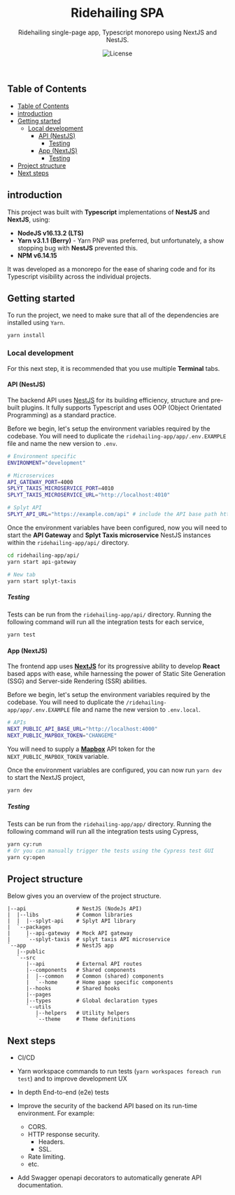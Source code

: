 <h1 align="center">Ridehailing SPA</h1>
<p align="center">Ridehailing single-page app, Typescript monorepo using NextJS and NestJS.</p>
<p align="center">
  <img src="https://img.shields.io/github/license/bakeruk/ridehailing-app" alt="License" />
</p>
<br />

## Table of Contents
- [Table of Contents](#table-of-contents)
- [introduction](#introduction)
- [Getting started](#getting-started)
  - [Local development](#local-development)
    - [API (NestJS)](#api-nestjs)
      - [Testing](#testing)
    - [App (NextJS)](#app-nextjs)
      - [Testing](#testing-1)
- [Project structure](#project-structure)
- [Next steps](#next-steps)

## introduction

This project was built with **Typescript** implementations of **NestJS** and **NextJS**, using:

  - **NodeJS v16.13.2 (LTS)**
  - **Yarn v3.1.1 (Berry)** - Yarn PNP was preferred, but unfortunately, a show stopping bug with **NestJS** prevented this.
  - **NPM v6.14.15**

It was developed as a monorepo for the ease of sharing code and for its Typescript visibility across the individual projects.

## Getting started

To run the project, we need to make sure that all of the dependencies are installed using `Yarn`.

```shell
yarn install
```

### Local development

For this next step, it is recommended that you use multiple **Terminal** tabs.

#### API (NestJS)

The backend API uses [NestJS](https://nestjs.com/) for its building efficiency, structure and pre-built plugins. It fully supports Typescript and uses OOP (Object Orientated Programming) as a standard practice.

Before we begin, let's setup the environment variables required by the codebase. You will need to duplicate the `ridehailing-app/app/.env.EXAMPLE` file and name the new version to `.env`.

```sh
# Environment specific
ENVIRONMENT="development"

# Microservices
API_GATEWAY_PORT=4000
SPLYT_TAXIS_MICROSERVICE_PORT=4010
SPLYT_TAXIS_MICROSERVICE_URL="http://localhost:4010"

# Splyt API
SPLYT_API_URL="https://example.com/api" # include the API base path https://example.com/api
```

Once the environment variables have been configured, now you will need to start the **API Gateway** and **Splyt Taxis microservice** NestJS instances within the `ridehailing-app/api/` directory.

```sh
cd ridehailing-app/api/
yarn start api-gateway

# New tab
yarn start splyt-taxis
```

##### Testing

Tests can be run from the `ridehailing-app/api/` directory. Running the following command will run all the integration tests for each service,


```sh
yarn test
```

#### App (NextJS)

The frontend app uses [**NextJS**](https://nextjs.org/) for its progressive ability to develop **React** based apps with ease, while harnessing the power of Static Site Generation (SSG) and Server-side Rendering (SSR) abilities.

Before we begin, let's setup the environment variables required by the codebase. You will need to duplicate the `/ridehailing-app/app/.env.EXAMPLE` file and name the new version to `.env.local`.

```sh
# APIs
NEXT_PUBLIC_API_BASE_URL="http://localhost:4000"
NEXT_PUBLIC_MAPBOX_TOKEN="CHANGEME"
```

You will need to supply a [**Mapbox**](https://www.mapbox.com/) API token for the `NEXT_PUBLIC_MAPBOX_TOKEN` variable.

Once the environment variables are configured, you can now run `yarn dev` to start the NextJS project,

```sh
yarn dev
```

##### Testing

Tests can be run from the `ridehailing-app/app/` directory. Running the following command will run all the integration tests using Cypress,


```sh
yarn cy:run
# Or you can manually trigger the tests using the Cypress test GUI
yarn cy:open
```

## Project structure

Below gives you an overview of the project structure.

```
|--api                # NestJS (NodeJs API)
|  |--libs            # Common libraries
|  |  |--splyt-api    # Splyt API library
|  `--packages
|     |--api-gateway  # Mock API gateway
|     `--splyt-taxis  # splyt taxis API microservice
`--app                # NestJS app
   |--public
   `--src
      |--api          # External API routes
      |--components   # Shared components
      |  |--common    # Common (shared) components
      |  `--home      # Home page specific components
      |--hooks        # Shared hooks
      |--pages
      |--types        # Global declaration types
      `--utils
         |--helpers   # Utility helpers
         `--theme     # Theme definitions

```

## Next steps

  - CI/CD
  - Yarn workspace commands to run tests (`yarn workspaces foreach run test`) and to improve development UX
  - In depth End-to-end (e2e) tests
  - Improve the security of the backend API based on its run-time environment. For example:

    - CORS.
    - HTTP response security.
      - Headers.
      - SSL.
    - Rate limiting.
    - etc.

  - Add Swagger openapi decorators to automatically generate API documentation.